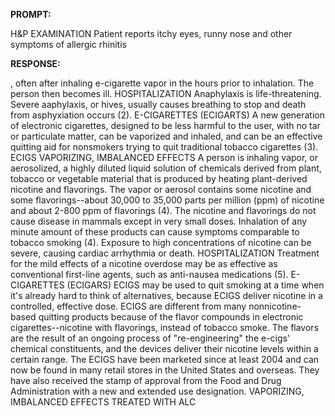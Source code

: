 **PROMPT:**

H&P EXAMINATION Patient reports itchy eyes, runny nose and other symptoms of allergic rhinitis

**RESPONSE:**

 , often after inhaling e-cigarette vapor in the hours prior to inhalation. The person then becomes ill. HOSPITALIZATION Anaphylaxis is life-threatening. Severe aaphylaxis, or hives, usually causes breathing to stop and death from asphyxiation occurs (2). E-CIGARETTES (ECIGARTS) A new generation of electronic cigarettes, designed to be less harmful to the user, with no tar or particulate matter, can be vaporized and inhaled, and can be an effective quitting aid for nonsmokers trying to quit traditional tobacco cigarettes (3). ECIGS  VAPORIZING, IMBALANCED EFFECTS A person is inhaling vapor, or aerosolized, a highly diluted liquid solution of chemicals derived from plant, tobacco or vegetable material that is produced by heating plant-derived nicotine and flavorings. The vapor or aerosol contains some nicotine and some flavorings--about 30,000 to 35,000 parts per million (ppm) of nicotine and about 2-800 ppm of flavorings (4). The nicotine and flavorings do not cause disease in mammals except in very small doses. Inhalation of any minute amount of these products can cause symptoms comparable to tobacco smoking (4). Exposure to high concentrations of nicotine can be severe, causing cardiac arrhythmia or death. HOSPITALIZATION Treatment for the mild effects of a nicotine overdose may be as effective as conventional first-line agents, such as anti-nausea medications (5). E-CIGARETTES (ECIGARS) ECIGS may be used to quit smoking at a time when it's already hard to think of alternatives, because ECIGS deliver nicotine in a controlled, effective dose. ECIGS are different from many nonnicotine-based quitting products because of the flavor compounds in electronic cigarettes--nicotine with flavorings, instead of tobacco smoke. The flavors are the result of an ongoing process of "re-engineering" the e-cigs' chemical constituents, and the devices deliver their nicotine levels within a certain range. The ECIGS have been marketed since at least 2004 and can now be found in many retail stores in the United States and overseas. They have also received the stamp of approval from the Food and Drug Administration with a new and extended use designation. VAPORIZING, IMBALANCED EFFECTS  TREATED WITH ALC